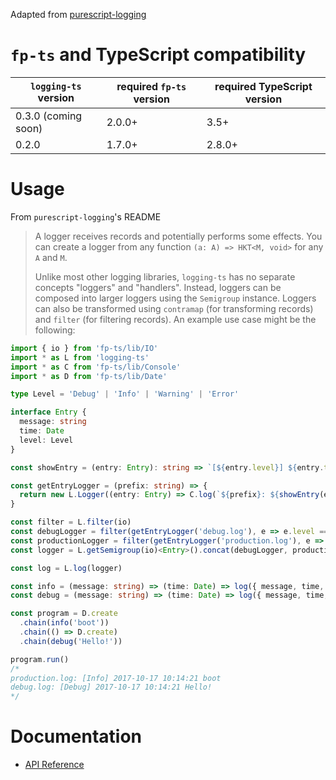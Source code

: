 Adapted from [purescript-logging](https://github.com/rightfold/purescript-logging)

# `fp-ts` and TypeScript compatibility

| `logging-ts` version | required `fp-ts` version | required TypeScript version |
| -------------------- | ------------------------ | --------------------------- |
| 0.3.0 (coming soon)  | 2.0.0+                   | 3.5+                        |
| 0.2.0                | 1.7.0+                   | 2.8.0+                      |

# Usage

From `purescript-logging`'s README

> A logger receives records and potentially performs some effects. You can create a logger from any function `(a: A) => HKT<M, void>` for any `A` and `M`.
>
> Unlike most other logging libraries, `logging-ts` has no separate concepts "loggers" and "handlers". Instead, loggers
> can be composed into larger loggers using the `Semigroup` instance. Loggers can also be transformed using `contramap`
> (for transforming records) and `filter` (for filtering records). An example use case might be the following:

```ts
import { io } from 'fp-ts/lib/IO'
import * as L from 'logging-ts'
import * as C from 'fp-ts/lib/Console'
import * as D from 'fp-ts/lib/Date'

type Level = 'Debug' | 'Info' | 'Warning' | 'Error'

interface Entry {
  message: string
  time: Date
  level: Level
}

const showEntry = (entry: Entry): string => `[${entry.level}] ${entry.time.toLocaleString()} ${entry.message}`

const getEntryLogger = (prefix: string) => {
  return new L.Logger((entry: Entry) => C.log(`${prefix}: ${showEntry(entry)}`))
}

const filter = L.filter(io)
const debugLogger = filter(getEntryLogger('debug.log'), e => e.level === 'Debug')
const productionLogger = filter(getEntryLogger('production.log'), e => e.level !== 'Debug')
const logger = L.getSemigroup(io)<Entry>().concat(debugLogger, productionLogger)

const log = L.log(logger)

const info = (message: string) => (time: Date) => log({ message, time, level: 'Info' })
const debug = (message: string) => (time: Date) => log({ message, time, level: 'Debug' })

const program = D.create
  .chain(info('boot'))
  .chain(() => D.create)
  .chain(debug('Hello!'))

program.run()
/*
production.log: [Info] 2017-10-17 10:14:21 boot
debug.log: [Debug] 2017-10-17 10:14:21 Hello!
*/
```

# Documentation

- [API Reference](https://gcanti.github.io/logging-ts)
